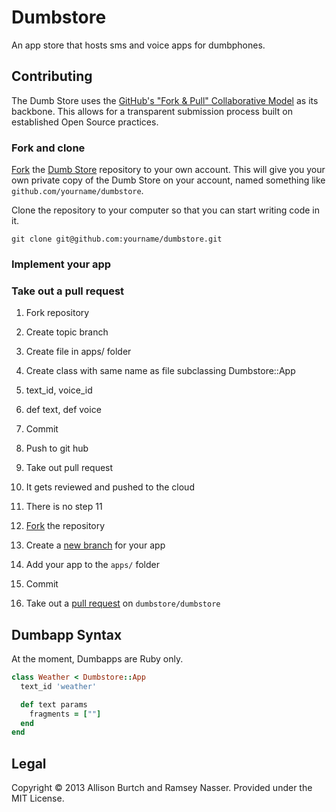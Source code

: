 Dumbstore
=========

An app store that hosts sms and voice apps for dumbphones.

Contributing
------------
The Dumb Store uses the [GitHub's "Fork & Pull" Collaborative Model](https://help.github.com/articles/using-pull-requests) as its backbone. This allows for a transparent submission process built on established Open Source practices.

### Fork and clone
[Fork](https://help.github.com/articles/fork-a-repo) the [Dumb Store](https://github.com/dumbstore/dumbstore) repository to your own account. This will give you your own private copy of the Dumb Store on your account, named something like `github.com/yourname/dumbstore`.

Clone the repository to your computer so that you can start writing code in it.

    git clone git@github.com:yourname/dumbstore.git

### Implement your app
### Take out a pull request

1. Fork repository
2. Create topic branch
3. Create file in apps/ folder
4. Create class with same name as file subclassing Dumbstore::App
5. text_id, voice_id
6. def text, def voice
7. Commit
8. Push to git hub
9. Take out pull request
10. It gets reviewed and pushed to the cloud
11. There is no step 11

1. [Fork](https://help.github.com/articles/fork-a-repo) the repository
2. Create a [new branch](https://github.com/dchelimsky/rspec/wiki/Topic-Branches) for your app
3. Add your app to the `apps/` folder
4. Commit
5. Take out a [pull request](https://help.github.com/articles/using-pull-requests) on `dumbstore/dumbstore`

Dumbapp Syntax
--------------

At the moment, Dumbapps are Ruby only. 

```ruby
class Weather < Dumbstore::App
  text_id 'weather'

  def text params
    fragments = [""]
  end
end
```

Legal
-----
Copyright © 2013 Allison Burtch and Ramsey Nasser. Provided under the MIT License.